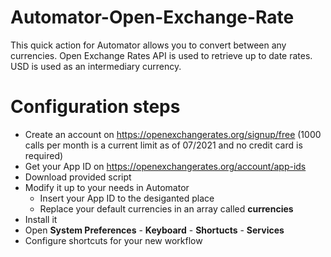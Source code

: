 # Automator-Open-Exchange-Rate

This quick action for Automator allows you to convert between any currencies. Open Exchange Rates API is used to retrieve up to date rates. USD is used as an intermediary currency.

# Configuration steps

- Create an account on https://openexchangerates.org/signup/free (1000 calls per month is a current limit as of 07/2021 and no credit card is required)
- Get your App ID on https://openexchangerates.org/account/app-ids
- Download provided script
- Modify it up to your needs in Automator
  - Insert your App ID to the desiganted place
  - Replace your default currencies in an array called **currencies**
- Install it
- Open **System Preferences** - **Keyboard** - **Shortucts** - **Services**
- Configure shortcuts for your new workflow

